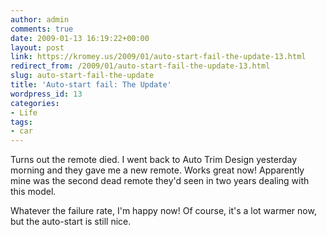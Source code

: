 ```yaml
---
author: admin
comments: true
date: 2009-01-13 16:19:22+00:00
layout: post
link: https://kromey.us/2009/01/auto-start-fail-the-update-13.html
redirect_from: /2009/01/auto-start-fail-the-update-13.html
slug: auto-start-fail-the-update
title: 'Auto-start fail: The Update'
wordpress_id: 13
categories:
- Life
tags:
- car
---
```


Turns out the remote died. I went back to Auto Trim Design yesterday morning and they gave me a new remote. Works great now! Apparently mine was the second dead remote they'd seen in two years dealing with this model.

Whatever the failure rate, I'm happy now! Of course, it's a lot warmer now, but the auto-start is still nice.
